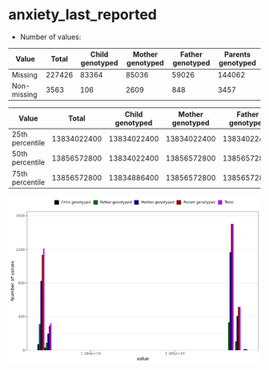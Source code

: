 # anxiety_last_reported
- Number of values:

| Value | Total | Child genotyped | Mother genotyped | Father genotyped | Parents genotyped |
| ----- | ----- | --------------- | ---------------- | ---------------- |---------------- |
| Missing | 227426 | 83364 | 85036 | 59026 | 144062 |
| Non-missing | 3563 | 106 | 2609 | 848 | 3457 |

| Value | Total | Child genotyped | Mother genotyped | Father genotyped | Parents genotyped |
| ----- | ----- | --------------- | ---------------- | ---------------- |---------------- |
| 25th percentile | 13834022400 | 13834022400 | 13834022400 | 13834022400 | 13834022400 |
| 50th percentile | 13856572800 | 13834022400 | 13856572800 | 13856572800 | 13856572800 |
| 75th percentile | 13856572800 | 13834886400 | 13856572800 | 13856572800 | 13856572800 |



![](anxiety_last_reported_n.png)




